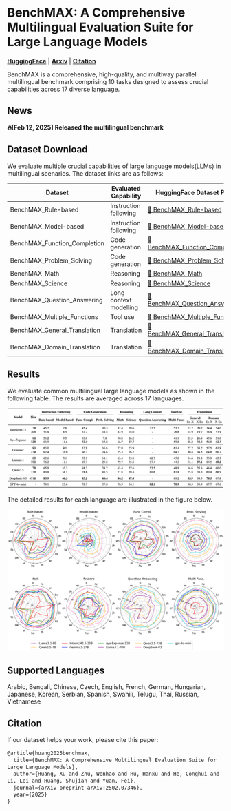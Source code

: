 # BenchMAX: A Comprehensive Multilingual Evaluation Suite for Large Language Models

[**HuggingFace**](https://huggingface.co/collections/LLaMAX/benchmax-674d7a815a57baf97b5539f4) | [**Arxiv**](https://arxiv.org/pdf/2502.07346) | [**Citation**](#citation)

BenchMAX is a comprehensive, high-quality, and multiway parallel multilingual benchmark
comprising 10 tasks designed to assess crucial capabilities across 17 diverse language.

## News

**🔥[Feb 12, 2025] Released the multilingual benchmark**

## Dataset Download
We evaluate multiple crucial capabilities of large language models(LLMs) in multilingual scenarios. The dataset links are as follows:

| Dataset                      | Evaluated Capability   | HuggingFace Dataset Path                                                                            |
|------------------------------|------------------------|-----------------------------------------------------------------------------------------------------|
| BenchMAX_Rule-based          | Instruction following  | [🤗 BenchMAX_Rule-based](https://huggingface.co/datasets/LLaMAX/BenchMAX_Rule-based)                   |
| BenchMAX_Model-based         | Instruction following  | [🤗 BenchMAX_Model-based](https://huggingface.co/datasets/LLaMAX/BenchMAX_Model-based)                 |
| BenchMAX_Function_Completion | Code generation        | [🤗 BenchMAX_Function_Completion](https://huggingface.co/datasets/LLaMAX/BenchMAX_Function_Completion) |
| BenchMAX_Problem_Solving     | Code generation        | [🤗 BenchMAX_Problem_Solving](https://huggingface.co/datasets/LLaMAX/BenchMAX_Problem_Solving)         |
| BenchMAX_Math                | Reasoning              | [🤗 BenchMAX_Math](https://huggingface.co/datasets/LLaMAX/BenchMAX_Math)                               |
| BenchMAX_Science             | Reasoning              | [🤗 BenchMAX_Science](https://huggingface.co/datasets/LLaMAX/BenchMAX_Science)                         |
| BenchMAX_Question_Answering  | Long context modelling | [🤗 BenchMAX_Question_Answering](https://huggingface.co/datasets/LLaMAX/BenchMAX_Question_Answering)   |
| BenchMAX_Multiple_Functions  | Tool use               | [🤗 BenchMAX_Multiple_Functions](https://huggingface.co/datasets/LLaMAX/BenchMAX_Multiple_Functions)   |
| BenchMAX_General_Translation | Translation            | [🤗 BenchMAX_General_Translation](https://huggingface.co/datasets/LLaMAX/BenchMAX_General_Translation) |
| BenchMAX_Domain_Translation  | Translation            | [🤗 BenchMAX_Domain_Translation](https://huggingface.co/datasets/LLaMAX/BenchMAX_Domain_Translation)   |

## Results
We evaluate common multilingual large language models as shown in the following table.
The results are averaged across 17 languages.

![main results](./images/main_results.png)

The detailed results for each language are illustrated in the figure below.

![detailed results](./images/detail_results.png)

## Supported Languages
Arabic, Bengali, Chinese, Czech, English, French, German, Hungarian, Japanese, Korean, Serbian, Spanish, Swahili, Telugu, Thai, Russian, Vietnamese

<a name="citation"></a>
## Citation
If our dataset helps your work, please cite this paper:
```
@article{huang2025benchmax,
  title={BenchMAX: A Comprehensive Multilingual Evaluation Suite for Large Language Models},
  author={Huang, Xu and Zhu, Wenhao and Hu, Hanxu and He, Conghui and Li, Lei and Huang, Shujian and Yuan, Fei},
  journal={arXiv preprint arXiv:2502.07346},
  year={2025}
}
```
